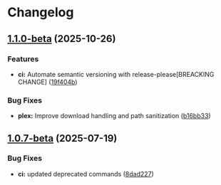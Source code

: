# Changelog

## [1.1.0-beta](https://github.com/NyanCod3r/Plexify/compare/v1.0.7-beta...v1.1.0-beta) (2025-10-26)


### Features

* **ci:** Automate semantic versioning with release-please[BREACKING CHANGE] ([19f404b](https://github.com/NyanCod3r/Plexify/commit/19f404b360eda179199c632652a5dccbb4bba68a))


### Bug Fixes

* **plex:** Improve download handling and path sanitization ([b16bb33](https://github.com/NyanCod3r/Plexify/commit/b16bb33a86b2e37f63669c9fb8e457f07fdf5167))

## [1.0.7-beta](https://github.com/NyanCod3r/Plexify/compare/v1.0.6-beta...v1.0.7-beta) (2025-07-19)


### Bug Fixes

* **ci:** updated deprecated commands ([8dad227](https://github.com/NyanCod3r/Plexify/commit/8dad227d5ec420e336fa3d187c1fc3adf69f0850))
